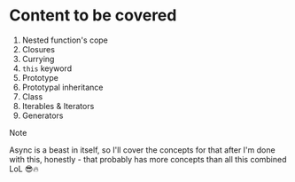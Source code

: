 # Content to be covered

1. Nested function's cope
2. Closures
3. Currying
4. `this` keyword
5. Prototype
6. Prototypal inheritance
7. Class
8. Iterables & Iterators
9. Generators

> [!NOTE]
> Async is a beast in itself, so I'll cover the concepts for that after I'm done with this, honestly - that probably has more concepts than all this combined LoL 😎🔥